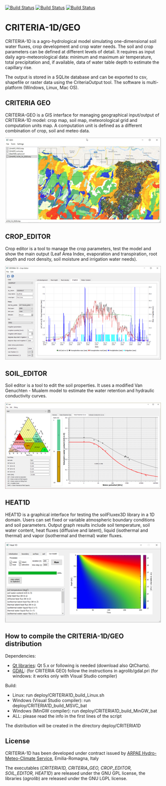 [![Build Status](https://badges.herokuapp.com/travis/ARPA-SIMC/CRITERIA1D?branch=master&env=DOCKER_IMAGE=centos:8&label=centos8)](https://travis-ci.org/ARPA-SIMC/CRITERIA1D)
[![Build Status](https://badges.herokuapp.com/travis/ARPA-SIMC/CRITERIA1D?branch=master&env=DOCKER_IMAGE=ubuntu:xenial&label=ubuntuxenial)](https://travis-ci.org/ARPA-SIMC/CRITERIA1D)
[![Build Status](https://copr.fedorainfracloud.org/coprs/simc/stable/package/CRITERIA1D/status_image/last_build.png)](https://copr.fedorainfracloud.org/coprs/simc/stable/package/CRITERIA1D/)

# CRITERIA-1D/GEO
CRITERIA-1D is a agro-hydrological model simulating one-dimensional soil water fluxes, crop development and crop water needs. The soil and crop parameters can be defined at different levels of detail. It requires as input daily agro-meteorological data: minimum and maximum air temperature, total precipitation and, if available, data of water table depth to estimate the capillary rise. 

The output is stored in a SQLite database and can be exported to csv, shapefile or raster data using the CriteriaOutput tool. The software is multi-platform (Windows, Linux, Mac OS).

## CRITERIA GEO
CRITERIA-GEO is a GIS interface for managing geographical input/output of CRITERIA-1D model: crop map, soil map, meteorological grid and computation units map. A computation unit is defined as a different combination of crop, soil and meteo data.

![](https://github.com/ARPA-SIMC/CRITERIA1D/blob/master/DOC/img/criteriaGeo.png)

## CROP_EDITOR
Crop editor is a tool to manage the crop parameters, test the model and show the main output (Leaf Area Index, evaporation and transpiration, root depth and root density, soil moisture and irrigation water needs). 

![](https://github.com/ARPA-SIMC/CRITERIA1D/blob/master/DOC/img/cropEditor.png)

## SOIL_EDITOR
Soil editor is a tool to edit the soil properties. It uses a modified Van Genuchten - Mualem model to estimate the water retention and hydraulic conductivity curves. 

![](https://github.com/ARPA-SIMC/CRITERIA1D/blob/master/DOC/img/soilEditor.png)

## HEAT1D 
HEAT1D is a graphical interface for testing the soilFluxex3D library in a 1D domain. Users can set fixed or variable atmospheric boundary conditions and soil parameters. Output graph results include soil temperature, soil water content, heat fluxes (diffusive and latent), liquid (isothermal and thermal) and vapor (isothermal and thermal) water fluxes.

![](https://github.com/ARPA-SIMC/CRITERIA1D/blob/master/DOC/img/heat1D.png)

## How to compile the CRITERIA-1D/GEO distribution
Dependencies:
- [Qt libraries](https://www.qt.io/download-qt-installer): Qt 5.x or following is needed (download also QtCharts).
- [GDAL](https://gdal.org/): (for CRITERIA GEO) follow the instructions in agrolib/gdal.pri (for windows: it works only with Visual Studio compiler)

Build:
- Linux: run deploy/CRITERIA1D_build_Linux.sh
- Windows (Visual Studio compiler): run deploy/CRITERIA1D_build_MSVC_bat
- Windows (MinGW compiler): run deploy/CRITERIA1D_build_MinGW_bat       
- ALL: please read the info in the first lines of the script

The distribution will be created in the directory deploy/CRITERIA1D


## License
CRITERIA-1D has been developed under contract issued by 
[ARPAE Hydro-Meteo-Climate Service](https://github.com/ARPA-SIMC), Emilia-Romagna, Italy

The executables (*CRITERIA1D, CRITERIA_GEO, CROP_EDITOR, SOIL_EDITOR, HEAT1D*) are released under the GNU GPL license, the libraries (*agrolib*) are released under the GNU LGPL license.

